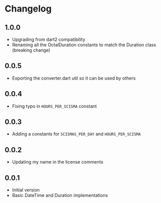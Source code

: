 # Changelog

## 1.0.0

- Upgrading from dart2 compatibility
- Renaming all the OctalDuration constants to match the Duration class (breaking change)

## 0.0.5

- Exporting the converter.dart util so it can be used by others

## 0.0.4

- Fixing typo in `HOURS_PER_SCISMA` constant

## 0.0.3

- Adding a constants for `SCISMAS_PER_DAY` and `HOURS_PER_SCISMA`

## 0.0.2

- Updating my name in the license comments

## 0.0.1

- Initial version
- Basic DateTime and Duration implementations
